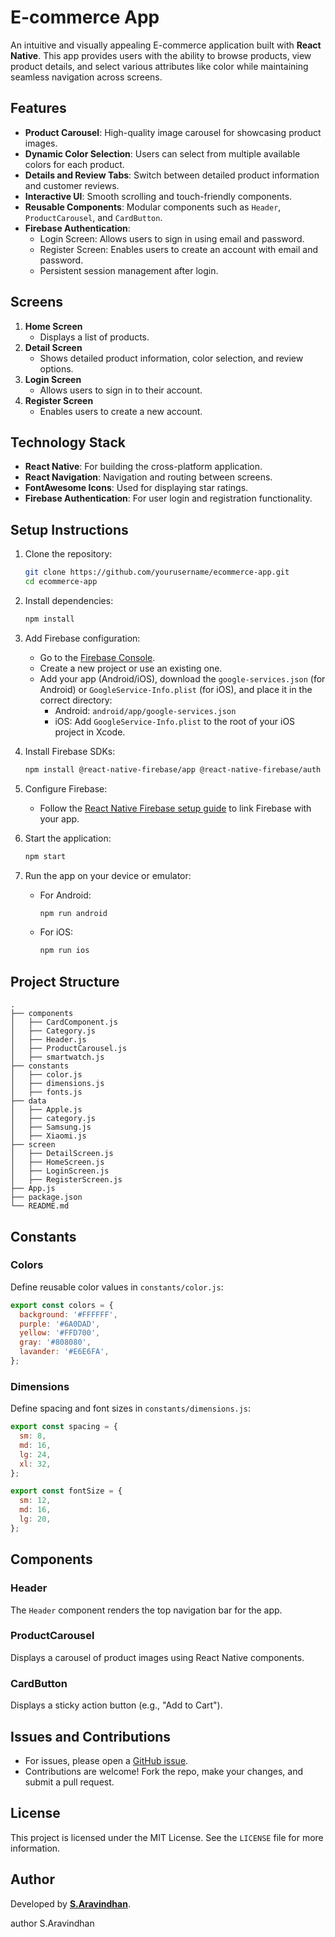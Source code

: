 # E-commerce App

An intuitive and visually appealing E-commerce application built with **React Native**. This app provides users with the ability to browse products, view product details, and select various attributes like color while maintaining seamless navigation across screens.

## Features

- **Product Carousel**: High-quality image carousel for showcasing product images.
- **Dynamic Color Selection**: Users can select from multiple available colors for each product.
- **Details and Review Tabs**: Switch between detailed product information and customer reviews.
- **Interactive UI**: Smooth scrolling and touch-friendly components.
- **Reusable Components**: Modular components such as `Header`, `ProductCarousel`, and `CardButton`.
- **Firebase Authentication**:
  - Login Screen: Allows users to sign in using email and password.
  - Register Screen: Enables users to create an account with email and password.
  - Persistent session management after login.

## Screens

1. **Home Screen**
   - Displays a list of products.
2. **Detail Screen**
   - Shows detailed product information, color selection, and review options.
3. **Login Screen**
   - Allows users to sign in to their account.
4. **Register Screen**
   - Enables users to create a new account.

## Technology Stack

- **React Native**: For building the cross-platform application.
- **React Navigation**: Navigation and routing between screens.
- **FontAwesome Icons**: Used for displaying star ratings.
- **Firebase Authentication**: For user login and registration functionality.

## Setup Instructions

1. Clone the repository:

   ```bash
   git clone https://github.com/yourusername/ecommerce-app.git
   cd ecommerce-app
   ```

2. Install dependencies:

   ```bash
   npm install
   ```

3. Add Firebase configuration:
   - Go to the [Firebase Console](https://console.firebase.google.com/).
   - Create a new project or use an existing one.
   - Add your app (Android/iOS), download the `google-services.json` (for Android) or `GoogleService-Info.plist` (for iOS), and place it in the correct directory:
     - Android: `android/app/google-services.json`
     - iOS: Add `GoogleService-Info.plist` to the root of your iOS project in Xcode.

4. Install Firebase SDKs:
   ```bash
   npm install @react-native-firebase/app @react-native-firebase/auth
   ```

5. Configure Firebase:
   - Follow the [React Native Firebase setup guide](https://rnfirebase.io/) to link Firebase with your app.

6. Start the application:

   ```bash
   npm start
   ```

7. Run the app on your device or emulator:
   - For Android:
     ```bash
     npm run android
     ```
   - For iOS:
     ```bash
     npm run ios
     ```

## Project Structure

```
.
├── components
│   ├── CardComponent.js
│   ├── Category.js
│   ├── Header.js
│   ├── ProductCarousel.js
│   ├── smartwatch.js
├── constants
│   ├── color.js
│   ├── dimensions.js
│   ├── fonts.js
├── data
│   ├── Apple.js
│   ├── category.js
│   ├── Samsung.js
│   ├── Xiaomi.js
├── screen
│   ├── DetailScreen.js
│   ├── HomeScreen.js
│   ├── LoginScreen.js
│   ├── RegisterScreen.js
├── App.js
├── package.json
└── README.md
```

## Constants

### Colors

Define reusable color values in `constants/color.js`:

```javascript
export const colors = {
  background: '#FFFFFF',
  purple: '#6A0DAD',
  yellow: '#FFD700',
  gray: '#808080',
  lavander: '#E6E6FA',
};
```

### Dimensions

Define spacing and font sizes in `constants/dimensions.js`:

```javascript
export const spacing = {
  sm: 8,
  md: 16,
  lg: 24,
  xl: 32,
};

export const fontSize = {
  sm: 12,
  md: 16,
  lg: 20,
};
```

## Components

### Header

The `Header` component renders the top navigation bar for the app.

### ProductCarousel

Displays a carousel of product images using React Native components.

### CardButton

Displays a sticky action button (e.g., "Add to Cart").

## Issues and Contributions

- For issues, please open a [GitHub issue](https://github.com/S.Aravindhan/Ecommerce_app/issues).
- Contributions are welcome! Fork the repo, make your changes, and submit a pull request.

## License

This project is licensed under the MIT License. See the `LICENSE` file for more information.

## Author

Developed by [**S.Aravindhan**](https://github.com/Aravindhan-Senthilkumar).

author S.Aravindhan

